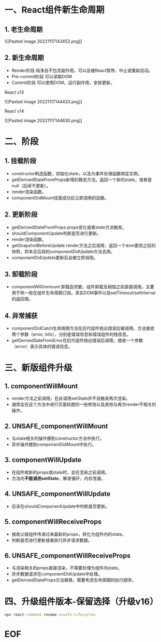 
# 一、React组件新生命周期

## 1. 老生命周期

![[Pasted image 20221117143452.png]]

## 2. 新生命周期

- Render阶段
	纯净且不包含副作用。可以会被React暂停，中止或重新启动。
- Pre-commit阶段
	可以读取DOM
- Commit阶段
	可以使用DOM，运行副作用，安排更新。

React v13

![[Pasted image 20221117144433.png]]

React v14

![[Pasted image 20221117144630.png]]


# 二、阶段

## 1. 挂载阶段

- constructor构造函数，初始化state，以及为事件处理函数绑定实例。
- getDerivedStateFromProps新增的静态方法。返回一个新的state，或者是null（后续不更新）。
- render渲染函数。
- componentDidMount挂载成功后立即调用的函数。

## 2. 更新阶段

- getDerivedStateFromProps props变化或者state方法触发。
- shouldComponentUpdate判断是否进行更新。
- render渲染函数。
- getSnapshotBeforeUpdate render方法之后调用，返回一个dom更改之前的快照，将本合后续的componentDidUpdate方法去用。
- componentDidUpdate更新后会被立即调用。

## 3. 卸载阶段

- componentWillUnmount 卸载函灵敏，组件卸载及销毁之前直接调用。主要用于除一些在组件生命周期订阅，真实DOM事件以及setTimeout/setInterval的返回值。

## 4. 异常捕获

- componentDidCatch生命周期方法在后代组件抛出错误后被调用。方法接收两个参数（error, info），分别是错误信息和错误组件的栈信息。
- getDerivedSateFromError在后代组件抛出错误后调用，接收一个参数（error）表示具体的错误信息。


# 三、新版组件升级

## 1. componentWillMount

- render方法之前调用，在此调用setState并不会触发再次渲染。
- 通常会在这个方法中进行页面标题的一些修改以及其他与再次render不相关的操作。

## 2. UNSAFE_componentWillMount

- 与state相关的操作挪到constructor方法中执行。
- 异步操作挪到componentDidMount中执行。

## 3. componentWillUpdate

- 在组件收新的props或state时，会在渲染之前调用。
- 方法内**不能调用setState**，解发循环，内存泄漏。

## 4. UNSAFE_componentWillUpdate

- 应该在shouldComponentUpdate中判断是否更新。

## 5. componentWillReceiveProps

- 接收父级组件传递过来最新的props，转化为组件内的state。
- 判断是否进行更新或者执行异步请求数据。

## 6. UNSAFE_componentWillReceiveProps

- 与渲染相关的props直接渲染，不需要处理为组件内state。
- 异步数据请求在componentDidUpdate中处理。
- getDerivedStateProps方法替换，需要考虑生命周期的执行顺序。


# 四、升级组件版本-保留选择（升级v16）

```cmd
npx react-codemod rename-unsafe-lifecycles
```




# EOF
